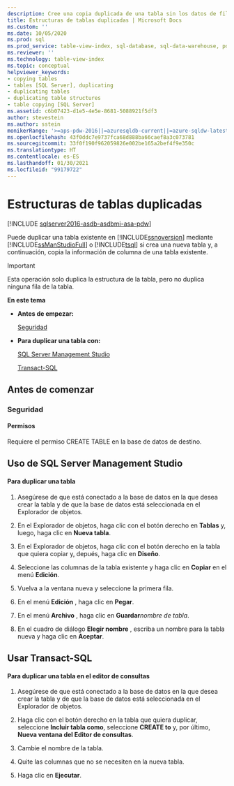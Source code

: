 ```yaml
---
description: Cree una copia duplicada de una tabla sin los datos de fila.
title: Estructuras de tablas duplicadas | Microsoft Docs
ms.custom: ''
ms.date: 10/05/2020
ms.prod: sql
ms.prod_service: table-view-index, sql-database, sql-data-warehouse, pdw
ms.reviewer: ''
ms.technology: table-view-index
ms.topic: conceptual
helpviewer_keywords:
- copying tables
- tables [SQL Server], duplicating
- duplicating tables
- duplicating table structures
- table copying [SQL Server]
ms.assetid: c6b07423-d1e5-4e5e-8681-5088921f5df3
author: stevestein
ms.author: sstein
monikerRange: '>=aps-pdw-2016||=azuresqldb-current||=azure-sqldw-latest||>=sql-server-2016||>=sql-server-linux-2017||=azuresqldb-mi-current'
ms.openlocfilehash: 43f0ddc7e9737fca68d888ba66caef8a3c073781
ms.sourcegitcommit: 33f0f190f962059826e002be165a2bef4f9e350c
ms.translationtype: HT
ms.contentlocale: es-ES
ms.lasthandoff: 01/30/2021
ms.locfileid: "99179722"
---
```

# <a name="duplicate-tables"></a>Estructuras de tablas duplicadas
[!INCLUDE [sqlserver2016-asdb-asdbmi-asa-pdw](../../includes/applies-to-version/sqlserver2016-asdb-asdbmi-asa-pdw.md)]

Puede duplicar una tabla existente en [!INCLUDE[ssnoversion](../../includes/ssnoversion-md.md)] mediante [!INCLUDE[ssManStudioFull](../../includes/ssmanstudiofull-md.md)] o [!INCLUDE[tsql](../../includes/tsql-md.md)] si crea una nueva tabla y, a continuación, copia la información de columna de una tabla existente.  
  
> [!IMPORTANT]  
>  Esta operación solo duplica la estructura de la tabla, pero no duplica ninguna fila de la tabla.  
  
 **En este tema**  
  
-   **Antes de empezar:**  
  
     [Seguridad](#Security)  
  
-   **Para duplicar una tabla con:**  
  
     [SQL Server Management Studio](#SSMSProcedure)  
  
     [Transact-SQL](#TsqlProcedure)  
  
##  <a name="before-you-begin"></a><a name="BeforeYouBegin"></a> Antes de comenzar  
  
###  <a name="security"></a><a name="Security"></a> Seguridad  
  
####  <a name="permissions"></a><a name="Permissions"></a> Permisos  
 Requiere el permiso CREATE TABLE en la base de datos de destino.  
  
##  <a name="using-sql-server-management-studio"></a><a name="SSMSProcedure"></a> Uso de SQL Server Management Studio  
  
#### <a name="to-duplicate-a-table"></a>Para duplicar una tabla  
  
1.  Asegúrese de que está conectado a la base de datos en la que desea crear la tabla y de que la base de datos está seleccionada en el Explorador de objetos.  
  
2.  En el Explorador de objetos, haga clic con el botón derecho en **Tablas** y, luego, haga clic en **Nueva tabla**.  
  
3.  En el Explorador de objetos, haga clic con el botón derecho en la tabla que quiera copiar y, depués, haga clic en **Diseño**.  
  
4.  Seleccione las columnas de la tabla existente y haga clic en **Copiar** en el menú **Edición**.  
  
5.  Vuelva a la ventana nueva y seleccione la primera fila.  
  
6.  En el menú **Edición** , haga clic en **Pegar**.  
  
7.  En el menú **Archivo** , haga clic en **Guardar**_nombre de tabla_.  
  
8.  En el cuadro de diálogo **Elegir nombre** , escriba un nombre para la tabla nueva y haga clic en **Aceptar**.  

##  <a name="using-transact-sql"></a><a name="TsqlProcedure"></a> Usar Transact-SQL  
  
#### <a name="to-duplicate-a-table-in-query-editor"></a>Para duplicar una tabla en el editor de consultas  
  
1.  Asegúrese de que está conectado a la base de datos en la que desea crear la tabla y de que la base de datos está seleccionada en el Explorador de objetos.  
  
2.  Haga clic con el botón derecho en la tabla que quiera duplicar, seleccione **Incluir tabla como**, seleccione **CREATE to** y, por último, **Nueva ventana del Editor de consultas**.  
  
3.  Cambie el nombre de la tabla.  
  
4.  Quite las columnas que no se necesiten en la nueva tabla.  
  
5.  Haga clic en **Ejecutar**.  
